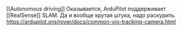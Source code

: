 [[Autonomous driving]]
Оказывается, ArduPilot поддерживает [[RealSense]] SLAM. Да и вообще крутая штука, надо раскурить. 
https://ardupilot.org/rover/docs/common-vio-tracking-camera.html